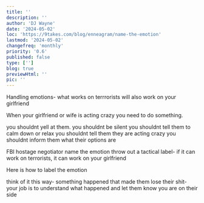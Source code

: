 ```yaml
---
title: ''
description: ''
author: 'DJ Wayne'
date: '2024-05-02'
loc: 'https://9takes.com/blog/enneagram/name-the-emotion'
lastmod: '2024-05-02'
changefreq: 'monthly'
priority: '0.6'
published: false
type: ['']
blog: true
previewHtml: ''
pic: ''
---
```



Handling emotions- what works on terrrorists will also work on your girlfriend

When your girlfriend or wife is acting crazy you need to do something.

you shouldnt yell at them.
you shouldnt be silent
you shouldnt tell them to calm down or relax
you shouldnt tell them they are acting crazy
you shouldnt inform them what their options are

FBI hostage negotiator
name the emotion
throw out a tactical label- if it can work on terrorists, it can work on your girlfriend

Here is how to label the emotion

think of it this way- something happened that made them lose their shit-
your job is to understand what happened
and let them know you are on their side
